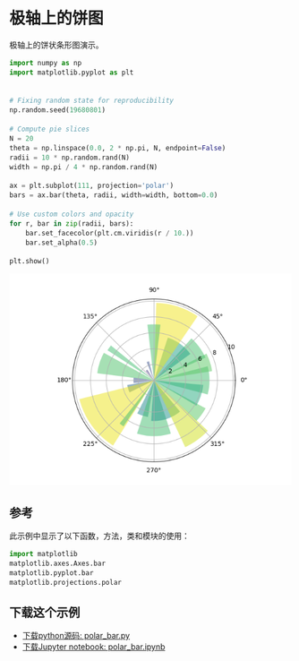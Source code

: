 # 极轴上的饼图

极轴上的饼状条形图演示。

```python
import numpy as np
import matplotlib.pyplot as plt


# Fixing random state for reproducibility
np.random.seed(19680801)

# Compute pie slices
N = 20
theta = np.linspace(0.0, 2 * np.pi, N, endpoint=False)
radii = 10 * np.random.rand(N)
width = np.pi / 4 * np.random.rand(N)

ax = plt.subplot(111, projection='polar')
bars = ax.bar(theta, radii, width=width, bottom=0.0)

# Use custom colors and opacity
for r, bar in zip(radii, bars):
    bar.set_facecolor(plt.cm.viridis(r / 10.))
    bar.set_alpha(0.5)

plt.show()
```

![极轴上的饼图示例](/static/images/gallery/sphx_glr_polar_bar_001.png)

## 参考

此示例中显示了以下函数，方法，类和模块的使用：

```python
import matplotlib
matplotlib.axes.Axes.bar
matplotlib.pyplot.bar
matplotlib.projections.polar
```

## 下载这个示例
            
- [下载python源码: polar_bar.py](https://matplotlib.org/_downloads/polar_bar.py)
- [下载Jupyter notebook: polar_bar.ipynb](https://matplotlib.org/_downloads/polar_bar.ipynb)